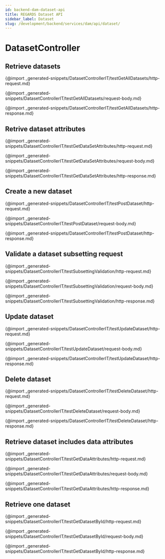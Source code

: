 ```yaml
---
id: backend-dam-dataset-api
title: REGARDS Dataset API
sidebar_label: Dataset
slug: /development/backend/services/dam/api/dataset/
---
```



# DatasetController


## Retrieve datasets

{@import _generated-snippets/DatasetControllerIT/testGetAllDatasets/http-request.md}

{@import _generated-snippets/DatasetControllerIT/testGetAllDatasets/request-body.md}

{@import _generated-snippets/DatasetControllerIT/testGetAllDatasets/http-response.md}

## Retrive dataset attributes

{@import _generated-snippets/DatasetControllerIT/testGetDataSetAttributes/http-request.md}

{@import _generated-snippets/DatasetControllerIT/testGetDataSetAttributes/request-body.md}

{@import _generated-snippets/DatasetControllerIT/testGetDataSetAttributes/http-response.md}

## Create a new dataset

{@import _generated-snippets/DatasetControllerIT/testPostDataset/http-request.md}

{@import _generated-snippets/DatasetControllerIT/testPostDataset/request-body.md}

{@import _generated-snippets/DatasetControllerIT/testPostDataset/http-response.md}

## Validate a dataset subsetting request

{@import _generated-snippets/DatasetControllerIT/testSubsettingValidation/http-request.md}

{@import _generated-snippets/DatasetControllerIT/testSubsettingValidation/request-body.md}

{@import _generated-snippets/DatasetControllerIT/testSubsettingValidation/http-response.md}

## Update dataset

{@import _generated-snippets/DatasetControllerIT/testUpdateDataset/http-request.md}

{@import _generated-snippets/DatasetControllerIT/testUpdateDataset/request-body.md}

{@import _generated-snippets/DatasetControllerIT/testUpdateDataset/http-response.md}

## Delete dataset

{@import _generated-snippets/DatasetControllerIT/testDeleteDataset/http-request.md}

{@import _generated-snippets/DatasetControllerIT/testDeleteDataset/request-body.md}

{@import _generated-snippets/DatasetControllerIT/testDeleteDataset/http-response.md}

## Retrieve dataset includes data attributes

{@import _generated-snippets/DatasetControllerIT/testGetDataAttributes/http-request.md}

{@import _generated-snippets/DatasetControllerIT/testGetDataAttributes/request-body.md}

{@import _generated-snippets/DatasetControllerIT/testGetDataAttributes/http-response.md}

## Retrieve one dataset

{@import _generated-snippets/DatasetControllerIT/testGetDatasetById/http-request.md}

{@import _generated-snippets/DatasetControllerIT/testGetDatasetById/request-body.md}

{@import _generated-snippets/DatasetControllerIT/testGetDatasetById/http-response.md}
